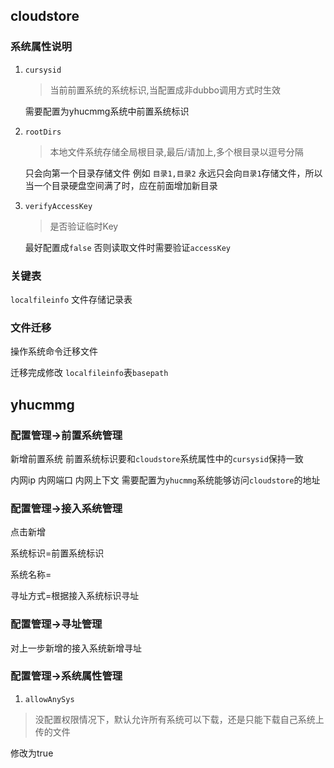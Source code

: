 ## cloudstore

### 系统属性说明

1. `cursysid` 

   > 当前前置系统的系统标识,当配置成非dubbo调用方式时生效

   需要配置为yhucmmg系统中前置系统标识

2. `rootDirs` 

   > 本地文件系统存储全局根目录,最后/请加上,多个根目录以逗号分隔

   只会向第一个目录存储文件 例如 `目录1,目录2` 永远只会向`目录1`存储文件，所以当一个目录硬盘空间满了时，应在前面增加新目录

3. `verifyAccessKey` 

   > 是否验证临时Key

   最好配置成`false` 否则读取文件时需要验证`accessKey`

### 关键表

`localfileinfo` 文件存储记录表



### 文件迁移

操作系统命令迁移文件 

迁移完成修改 `localfileinfo`表`basepath`



## yhucmmg



### 配置管理->前置系统管理

新增前置系统 前置系统标识要和`cloudstore`系统属性中的`cursysid`保持一致

内网ip 内网端口 内网上下文 需要配置为`yhucmmg`系统能够访问`cloudstore`的地址



### 配置管理->接入系统管理

点击新增

系统标识=前置系统标识

系统名称=

 寻址方式=根据接入系统标识寻址



### 配置管理->寻址管理

对上一步新增的接入系统新增寻址



### 配置管理->系统属性管理

1. `allowAnySys` 

> 没配置权限情况下，默认允许所有系统可以下载，还是只能下载自己系统上传的文件

修改为true
